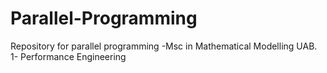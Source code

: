 # Parallel-Programming
Repository for parallel programming -Msc in Mathematical Modelling UAB.
1- Performance Engineering
